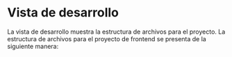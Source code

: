 # Vista de desarrollo
La vista de desarrollo muestra la estructura de archivos para el proyecto. La estructura de archivos para el proyecto de frontend se presenta de la siguiente manera: